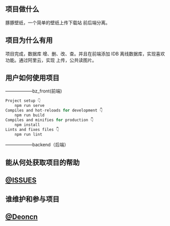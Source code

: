 ## 项目做什么

豚豚壁纸，一个简单的壁纸上传下载站 前后端分离。

## 项目为什么有用

项目完成，数据库 增、删、改、查。并且在前端添加
 IDB 离线数据库，实现喜欢功能。通过阿里云，实现
 上传，公共读图片。


## 用户如何使用项目

——————bz_front(前端)

```go
Project setup 👇
    npm run serve
Compiles and hot-reloads for development 👇
    npm run build
Compiles and minifies for production 👇 
    npm install
Lints and fixes files 👇
    npm run lint

```
——————backend（后端）


## 能从何处获取项目的帮助

## [@ISSUES](https://github.com/Deoncn/Vue-TunWallpaper/issues)

## 谁维护和参与项目

## [@Deoncn](https://github.com/deoncn)